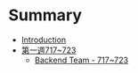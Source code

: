 # Summary

* [Introduction](README.md)
* [第一週717~723](chapter1.md)
   * [Backend Team - 717~723](backend_team_-_717~723.md)

